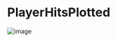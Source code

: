 # PlayerHitsPlotted


![image](https://user-images.githubusercontent.com/37336594/182240120-c3fa92b8-0cbb-4773-b54f-86f7f0efdf8c.png)
